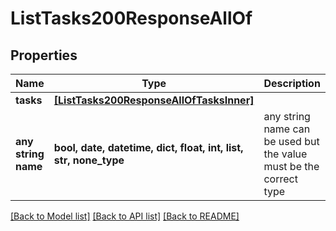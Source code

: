 # ListTasks200ResponseAllOf


## Properties
Name | Type | Description | Notes
------------ | ------------- | ------------- | -------------
**tasks** | [**[ListTasks200ResponseAllOfTasksInner]**](ListTasks200ResponseAllOfTasksInner.md) |  | [optional] 
**any string name** | **bool, date, datetime, dict, float, int, list, str, none_type** | any string name can be used but the value must be the correct type | [optional]

[[Back to Model list]](../README.md#documentation-for-models) [[Back to API list]](../README.md#documentation-for-api-endpoints) [[Back to README]](../README.md)


